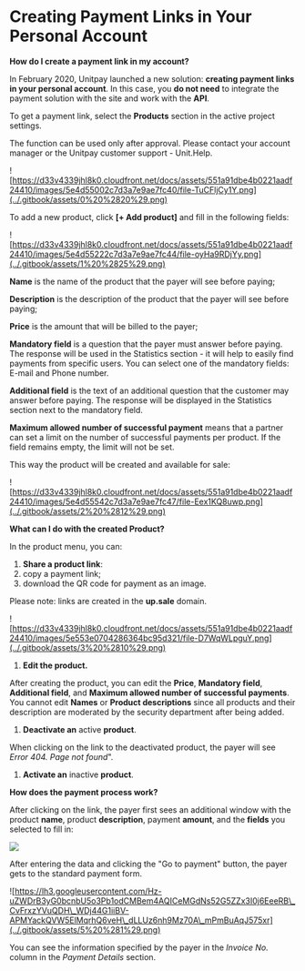 # Creating Payment Links in Your Personal Account

**How do I create a payment link in my account?**

In February 2020, Unitpay launched a new solution: **creating payment links in your personal account**. In this case, you **do not need** to integrate the payment solution with the site and work with the **API**.

To get a payment link, select the **Products** section in the active project settings.

The function can be used only after approval. Please contact your account manager or the Unitpay customer support - Unit.Help.

![https://d33v4339jhl8k0.cloudfront.net/docs/assets/551a91dbe4b0221aadf24410/images/5e4d55002c7d3a7e9ae7fc40/file-TuCFljCy1Y.png](../.gitbook/assets/0%20%2820%29.png)

To add a new product, click **\[+ Add product\]** and fill in the following fields:

![https://d33v4339jhl8k0.cloudfront.net/docs/assets/551a91dbe4b0221aadf24410/images/5e4d55222c7d3a7e9ae7fc44/file-oyHa9RDjYy.png](../.gitbook/assets/1%20%2825%29.png)

**Name** is the name of the product that the payer will see before paying;

**Description** is the description of the product that the payer will see before paying;

**Price** is the amount that will be billed to the payer;

**Mandatory field** is a question that the payer must answer before paying. The response will be used in the Statistics section - it will help to easily find payments from specific users. You can select one of the mandatory fields: E-mail and Phone number.

**Additional field** is the text of an additional question that the customer may answer before paying. The response will be displayed in the Statistics section next to the mandatory field.

**Maximum allowed number of successful payment** means that a partner can set a limit on the number of successful payments per product. If the field remains empty, the limit will not be set.

This way the product will be created and available for sale:

![https://d33v4339jhl8k0.cloudfront.net/docs/assets/551a91dbe4b0221aadf24410/images/5e4d55542c7d3a7e9ae7fc47/file-Eex1KQ8uwp.png](../.gitbook/assets/2%20%2812%29.png)

**What can I do with the created Product?**

In the product menu, you can:

1. **Share a product link**:
2. copy a payment link;
3. download the QR code for payment as an image.

Please note: links are created in the **up.sale** domain.

![https://d33v4339jhl8k0.cloudfront.net/docs/assets/551a91dbe4b0221aadf24410/images/5e553e0704286364bc95d321/file-D7WqWLpguY.png](../.gitbook/assets/3%20%2810%29.png)

1. **Edit the product.**

After creating the product, you can edit the **Price**, **Mandatory field**, **Additional field**, and **Maximum allowed number of successful payments**. You cannot edit **Names** or **Product descriptions** since all products and their description are moderated by the security department after being added.

1. **Deactivate an** active **product**.

When clicking on the link to the deactivated product, the payer will see _Error 404. Page not found_".

1. **Activate an** inactive **product**.

**How does the payment process work?**

After clicking on the link, the payer first sees an additional window with the product **name**, product **description**, payment **amount**, and the **fields** you selected to fill in:

![](../.gitbook/assets/4%20%286%29.png)

After entering the data and clicking the "Go to payment" button, the payer gets to the standard payment form.

![https://lh3.googleusercontent.com/Hz-uZWDrB3yG0bcnbU5o3Pb1odCMBem4AQICeMGdNs52G5ZZx3I0j6EeeRB\_CvFrxzYVuQDH\_WDj44G1iiBV-APMYackQVW5ElMqrhQ6veH\_dLLUz6nh9Mz70A\_mPmBuAqJ575xr](../.gitbook/assets/5%20%281%29.png)

You can see the information specified by the payer in the _Invoice No._ column in the _Payment Details_ section.

